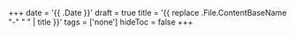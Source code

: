 +++
date = '{{ .Date }}'
draft = true
title = '{{ replace .File.ContentBaseName "-" " " | title }}'
tags = ['none']
hideToc = false
+++
